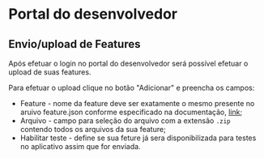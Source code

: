 # Portal do desenvolvedor

## Envio/upload de Features

Após efetuar o login no portal do desenvolvedor será possível efetuar o upload de suas features.

Para efetuar o upload clique no botão "Adicionar" e preencha os campos:

* Feature - nome da feature deve ser exatamente o mesmo presente no aruivo feature.json conforme especificado na documentação, [link](features.md#featurejson);
* Arquivo - campo para seleção do arquivo com a extensão `.zip` contendo todos os arquivos da sua feature;
* Habilitar teste - define se sua feture já sera disponibilizada para testes no aplicativo assim que for enviada.

